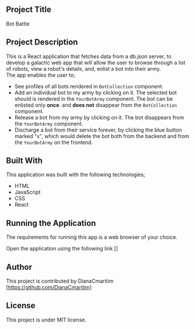 ## Project Title
Bot Battle


## Project Description
This is a React application that fetches data from a db.json server,
to develop a galactic web app that will allow the user to browse through
a list of robots, view a robot's details, and, enlist a bot into their army.<br>
The app enables the user to;<br>
 * See profiles of all bots rendered in `BotCollection` component.<br>
 * Add an individual bot to my army by clicking on it. The selected bot should is rendered in the `YourBotArmy` component. The bot can be enlisted only **once**.
  and **does not** disappear from the `BotCollection` component.
 * Release a bot from my army by clicking on it. The bot disappears from the
  `YourBotArmy` component.
  *  Discharge a bot from their service forever, by clicking the blue button marked "x", which would delete the bot both from the backend and from the
  `YourBotArmy` on the frontend.

 ## Built With
 This application was built with the following technologies;<br>
 * HTML
 * JavaScript
 * CSS
 * React

 ## Running the Application
 The requirements for running this app is a web browser of your choice.

 Open the application using the following link []

 ## Author
 This project is contributed by DianaCmaritim [https://github.com/DianaCmaritim]

 ## License
 This project is under MIT license.



